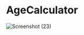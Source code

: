 # AgeCalculator
 
![Screenshot (23)](https://github.com/sajil86/AgeCalculator/assets/89699542/df29c24c-ef6d-4635-9b25-1d9ef5ff02b9)
